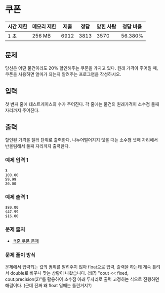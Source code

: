# 쿠폰
 
|시간 제한  |	메모리 제한 |	제출    |	정답    |	맞힌 사람   |	정답 비율|
|-------|-----------|-------|------|------|---------|
|1 초	|256 MB		|6912	|3813	|3570	|56.380%|

## 문제

당신은 어떤 물건이라도 20% 할인해주는 쿠폰을 가지고 있다.
원래 가격이 주어질 때, 쿠폰을 사용하면 얼마가 되는지 알려주는 프로그램을 작성하시오.

## 입력

첫 번째 줄에 테스트케이스의 수가 주어진다.
각 줄에는 물건의 원래가격이 소수점 둘째자리까지 주어진다.

## 출력

할인된 가격을 달러 단위로 출력한다.
나누어떨어지지 않을 때는 소수점 셋째 자리에서 반올림해서 둘째 자리까지 출력한다.

### 예제 입력 1 

```
3
100.00
59.99
20.00
```

### 예제 출력 1 

```
$80.00
$47.99
$16.00
```

### 문제 출처

- [백준 쿠폰 문제](https://www.acmicpc.net/problem/10179)

### 문제 풀이 방식

문제에서 입력되는 값의 범위를 알려주지 않아 float으로 입력, 출력을 하는데 계속 틀려서 double로 바꾸니 맞는 상황이 나왔습니다.
(왜?)
"cout << fixed, cout.precision(2)"를 활용하여 소수점 아래 두자리로 출력 고정하는 식으로 진행하면 해결이다.
(근데 진짜 왜 float 일때는 틀린거지?)
